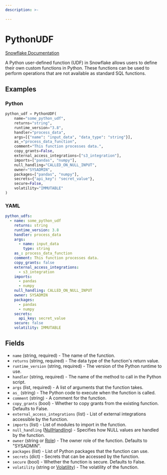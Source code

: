 ```yaml
---
description: >-
  
---
```


# PythonUDF

[Snowflake Documentation](https://docs.snowflake.com/en/sql-reference/sql/create-function.html)

A Python user-defined function (UDF) in Snowflake allows users to define their own custom functions in Python.
These functions can be used to perform operations that are not available as standard SQL functions.


## Examples

### Python

```python
python_udf = PythonUDF(
    name="some_python_udf",
    returns="string",
    runtime_version="3.8",
    handler="process_data",
    args=[{"name": "input_data", "data_type": "string"}],
    as_="process_data_function",
    comment="This function processes data.",
    copy_grants=False,
    external_access_integrations=["s3_integration"],
    imports=["pandas", "numpy"],
    null_handling="CALLED_ON_NULL_INPUT",
    owner="SYSADMIN",
    packages=["pandas", "numpy"],
    secrets={"api_key": "secret_value"},
    secure=False,
    volatility="IMMUTABLE"
)
```


### YAML

```yaml
python_udfs:
  - name: some_python_udf
    returns: string
    runtime_version: 3.8
    handler: process_data
    args:
      - name: input_data
        type: string
    as_: process_data_function
    comment: This function processes data.
    copy_grants: false
    external_access_integrations:
      - s3_integration
    imports:
      - pandas
      - numpy
    null_handling: CALLED_ON_NULL_INPUT
    owner: SYSADMIN
    packages:
      - pandas
      - numpy
    secrets:
      api_key: secret_value
    secure: false
    volatility: IMMUTABLE
```


## Fields

* `name` (string, required) - The name of the function.
* `returns` (string, required) - The data type of the function's return value.
* `runtime_version` (string, required) - The version of the Python runtime to use.
* `handler` (string, required) - The name of the method to call in the Python script.
* `args` (list, required) - A list of arguments that the function takes.
* `as_` (string) - The Python code to execute when the function is called.
* `comment` (string) - A comment for the function.
* `copy_grants` (bool) - Whether to copy grants from the existing function. Defaults to False.
* `external_access_integrations` (list) - List of external integrations accessible by the function.
* `imports` (list) - List of modules to import in the function.
* `null_handling` ([NullHandling](null_handling.md)) - Specifies how NULL values are handled by the function.
* `owner` (string or [Role](role.md)) - The owner role of the function. Defaults to "SYSADMIN".
* `packages` (list) - List of Python packages that the function can use.
* `secrets` (dict) - Secrets that can be accessed by the function.
* `secure` (bool) - Whether the function is secure. Defaults to False.
* `volatility` (string or [Volatility](volatility.md)) - The volatility of the function.


